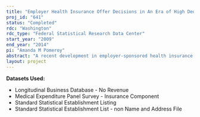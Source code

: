 ```yaml
---
title: "Employer Health Insurance Offer Decisions in An Era of High Deductible Plans"
proj_id: "641"
status: "Completed"
rdc: "Washington"
rdc_type: "Federal Statistical Research Data Center"
start_year: "2009"
end_year: "2014"
pi: "Amanda M Pomeroy"
abstract: "A recent development in employer-sponsored health insurance (ESI) is the introduction of consumer-directed health plans (CDHPs). These plans, which include health reimburse­ment arrangements (HRAs) and health savings accounts (HSAs), place more financial responsibil­ity for health care decisions in the hands of the consumer with the goal of controlling health care costs. This project studies ESI offers of insurance, including offers of CDHPs and other types of plans, the number of plans offered, cost sharing decisions, and how CDHPs affect the overall mix of plans offered. This study uses the Medical Expenditure Panel Survey Insurance Component (MEPS-IC), which provides details on health insurance plans offered by employers. Data are also collected on characteristics of the establishment and its workforce. To capture local market characteristics, the MEPS-IC data will be merged with external data sources including the Current Population Survey, Survey of Income and Program Participation, and Medical Expenditure Panel Survey- Household Component. This project will provide various benefits to the U.S. Census Bureau. The quality of the data will be better understood fol­lowing comparisons between estimates using the MEPS-IC and other sources of information on ESI, including the Kaiser/Health Research and Educational Trust Employer Health Benefits Survey and the Robert Wood Johnson Employer Health Insurance Survey. This study will also examine the quality of a longitudinal database created using the MEPS-IC, while also creating a supplemental longitudinal dataset using synthetic panel methodology. This project will create two new measures for the MEPS-IC: (1) a predicted premium for non-offering establishments, and (2) a quantity-adjusted premium for each health insurance plan type (e.g., health maintenance organization or any provider plan). Finally, this research will produce a number of new estimates using these newly created measures and merged data, including estimates of ESI offers using the predicted premium information, CDHP offers, number of plans offered, and cost sharing."
layout: project
---
```


**Datasets Used:**

  - Longitudinal Business Database - No Revenue 
  - Medical Expenditure Panel Survey - Insurance Component 
  - Standard Statistical Establishment Listing 
  - Standard Statistical Establishment List - non Name and Address File 

